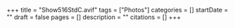 +++
title = "Show516StdC.avif"
tags = ["Photos"]
categories = []
startDate = ""
draft = false
pages = []
description = ""
citations = []
+++
